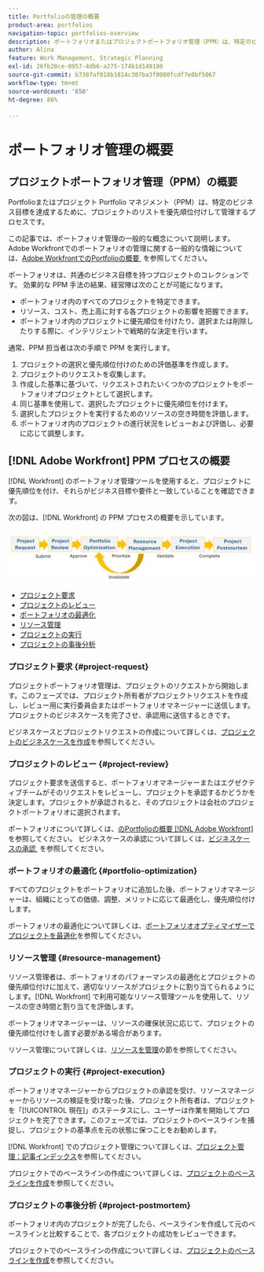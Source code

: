 ```yaml
---
title: Portfolioの管理の概要
product-area: portfolios
navigation-topic: portfolios-overview
description: ポートフォリオまたはプロジェクトポートフォリオ管理（PPM）は、特定のビジネス目標を達成するために、プロジェクトのリストに優先順位を付けて管理するプロセスです。ポートフォリオとは、共通のビジネス目標を持つプロジェクトの集まりです。
author: Alina
feature: Work Management, Strategic Planning
exl-id: 26fb28ce-0957-4db6-a275-174b1d149180
source-git-commit: b7387af018b1814c387ba3f0000fcdf7e0bf5067
workflow-type: tm+mt
source-wordcount: '650'
ht-degree: 86%

---
```


# ポートフォリオ管理の概要

<!--Audited: 09/2024-->

## プロジェクトポートフォリオ管理（PPM）の概要

Portfolioまたはプロジェクト Portfolio マネジメント（PPM）は、特定のビジネス目標を達成するために、プロジェクトのリストを優先順位付けして管理するプロセスです。

この記事では、ポートフォリオ管理の一般的な概念について説明します。 Adobe Workfrontでのポートフォリオの管理に関する一般的な情報については、[Adobe WorkfrontでのPortfolioの概要 &#x200B;](/help/quicksilver/manage-work/portfolios/portfolios-overview/portfolio-overview.md) を参照してください。

ポートフォリオは、共通のビジネス目標を持つプロジェクトのコレクションです。 効果的な PPM 手法の結果、経営陣は次のことが可能になります。

* ポートフォリオ内のすべてのプロジェクトを特定できます。
* リソース、コスト、売上高に対する各プロジェクトの影響を把握できます。
* ポートフォリオ内のプロジェクトに優先順位を付けたり、選択または削除したりする際に、インテリジェントで戦略的な決定を行います。

通常、PPM 担当者は次の手順で PPM を実行します。

1. プロジェクトの選択と優先順位付けのための評価基準を作成します。
1. プロジェクトのリクエストを収集します。
1. 作成した基準に基づいて、リクエストされたいくつかのプロジェクトをポートフォリオプロジェクトとして選択します。
1. 同じ基準を使用して、選択したプロジェクトに優先順位を付けます。
1. 選択したプロジェクトを実行するためのリソースの空き時間を評価します。
1. ポートフォリオ内のプロジェクトの進行状況をレビューおよび評価し、必要に応じて調整します。

## [!DNL Adobe Workfront] PPM プロセスの概要

[!DNL Workfront] のポートフォリオ管理ツールを使用すると、プロジェクトに優先順位を付け、それらがビジネス目標や要件と一致していることを確認できます。

次の図は、[!DNL Workfront] の PPM プロセスの概要を示しています。

![&#x200B; プロジェクトポートフォリオ管理プロセス &#x200B;](assets/project-portfolio-management-process-diagram.png)

* [プロジェクト要求](#project-request)
* [プロジェクトのレビュー](#project-review)
* [ポートフォリオの最適化](#portfolio-optimization)
* [リソース管理](#resource-management)
* [プロジェクトの実行](#project-execution)
* [プロジェクトの事後分析](#project-postmortem)

### プロジェクト要求 {#project-request}

プロジェクトポートフォリオ管理は、プロジェクトのリクエストから開始します。このフェーズでは、プロジェクト所有者がプロジェクトリクエストを作成し、レビュー用に実行委員会またはポートフォリオマネージャーに送信します。プロジェクトのビジネスケースを完了させ、承認用に送信するときです。

ビジネスケースとプロジェクトリクエストの作成について詳しくは、[プロジェクトのビジネスケースを作成](../../../manage-work/projects/define-a-business-case/create-business-case.md)を参照してください。

### プロジェクトのレビュー {#project-review}

プロジェクト要求を送信すると、ポートフォリオマネージャーまたはエグゼクティブチームがそのリクエストをレビューし、プロジェクトを承認するかどうかを決定します。プロジェクトが承認されると、そのプロジェクトは会社のプロジェクトポートフォリオに選択されます。

ポートフォリオについて詳しくは、[&#x200B; のPortfolioの概要  [!DNL Adobe Workfront]](../../../manage-work/portfolios/portfolios-overview/portfolio-overview.md) を参照してください。 ビジネスケースの承認について詳しくは、[&#x200B; ビジネスケースの承認 &#x200B;](../../../manage-work/projects/define-a-business-case/approve-business-case.md) を参照してください。

### ポートフォリオの最適化 {#portfolio-optimization}

すべてのプロジェクトをポートフォリオに追加した後、ポートフォリオマネージャーは、組織にとっての価値、調整、メリットに応じて最適化し、優先順位付けします。

ポートフォリオの最適化について詳しくは、[ポートフォリオオプティマイザーでプロジェクトを最適化](../../../manage-work/portfolios/portfolio-optimizer/optimize-projects-in-portfolio-optimizer.md)を参照してください。

### リソース管理 {#resource-management}

リソース管理者は、ポートフォリオのパフォーマンスの最適化とプロジェクトの優先順位付けに加えて、適切なリソースがプロジェクトに割り当てられるようにします。[!DNL Workfront] で利用可能なリソース管理ツールを使用して、リソースの空き時間と割り当てを評価します。

ポートフォリオマネージャーは、リソースの確保状況に応じて、プロジェクトの優先順位付けをし直す必要がある場合があります。

リソース管理について詳しくは、[リソースを管理](../../../resource-mgmt/manage-resources.md)の節を参照してください。

### プロジェクトの実行 {#project-execution}

ポートフォリオマネージャーからプロジェクトの承認を受け、リソースマネージャーからリソースの検証を受け取った後、プロジェクト所有者は、プロジェクトを「[!UICONTROL 現在]」のステータスにし、ユーザーは作業を開始してプロジェクトを完了できます。このフェーズでは、プロジェクトのベースラインを捕捉し、プロジェクトの基準点を元の状態に保つことをお勧めします。

[!DNL Workfront] でのプロジェクト管理について詳しくは、[プロジェクト管理：記事インデックス](../../../manage-work/projects/manage-projects/manage-projects-overview.md)を参照してください。

プロジェクトでのベースラインの作成について詳しくは、[プロジェクトのベースラインを作成](../../../manage-work/projects/create-projects/create-baselines.md)を参照してください。

### プロジェクトの事後分析 {#project-postmortem}

ポートフォリオ内のプロジェクトが完了したら、ベースラインを作成して元のベースラインと比較することで、各プロジェクトの成功をレビューできます。

プロジェクトでのベースラインの作成について詳しくは、[プロジェクトのベースラインを作成](../../../manage-work/projects/create-projects/create-baselines.md)を参照してください。
